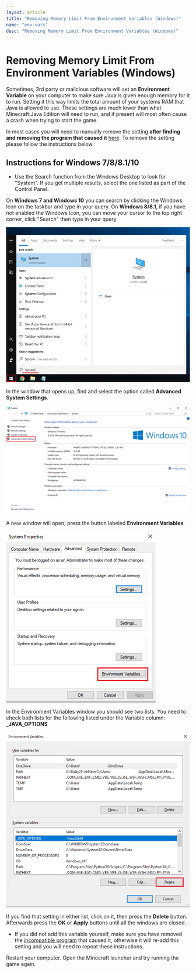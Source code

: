 ```yaml
---
layout: article
title: "Removing Memory Limit From Environment Variables (Windows)"
name: "env-vars"
desc: "Removing Memory Limit From Environment Variables (Windows)"
---
```


# Removing Memory Limit From Environment Variables (Windows)

Sometimes, 3rd party or malicious software will set an **Environment Variable** on your computer to make sure Java is given enough memory for it to run. Setting it this way limits the total amount of your systems RAM that Java is allowed to use. These settings are much lower than what Minecraft:Java Edition will need to run, and if present will most often cause a crash when trying to start the game.

In most cases you will need to manually remove the setting **after finding and removing the program that caused it** [here](/help/known-incompatible-software/). To remove the setting please follow the instructions below.

## Instructions for Windows 7/8/8.1/10

* Use the Search function from the Windows Desktop to look for "System". If you get multiple results, select the one listed as part of the Control Panel.

On **Windows 7 and Windows 10** you can search by clicking the Windows Icon on the taskbar and type in your query. On **Windows 8/8.1**, if you have not enabled the Windows Icon, you can move your cursor to the top right corner,  click "Search" then type in your query

![Screenshot Windows search](/static/images/help/env-vars/syssearch.png)

In the window that opens up, find and select the option called **Advanced System Settings**. 

![Screenshot settings](/static/images/help/env-vars/advsettings.png)

A new window will open; press the button labeled **Environment Variables**.

![Screenshot advanced settings](/static/images/help/env-vars/envvars.png)

In the Environment Variables window you should see two lists. You need to check both lists for the following listed under the Variable column: **_JAVA_OPTIONS**

![Screenshot environment variables](/static/images/help/env-vars/delvar.png)

If you find that setting in either list, click on it, then press the **Delete** button. Afterwards press the **OK** or **Apply** buttons until all the windows are closed.

* If you did not add this variable yourself, make sure you have removed the [incompatible program](/support-articles/known-incompatible-software/) that caused it, otherwise it will re-add this setting and you will need to repeat these instructions.

Restart your computer. Open the Minecraft launcher and try running the game again.
